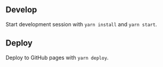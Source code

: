 ## Develop

Start development session with `yarn install` and `yarn start`.

## Deploy

Deploy to GitHub pages with `yarn deploy`.
